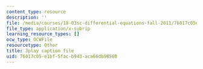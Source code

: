 ```yaml
---
content_type: resource
description: ''
file: /media/courses/18-03sc-differential-equations-fall-2011/76017c05e1bf5facb943aca66db98560_oEskbXrhkkk.vtt
file_type: application/x-subrip
learning_resource_types: []
ocw_type: OCWFile
resourcetype: Other
title: 3play caption file
uid: 76017c05-e1bf-5fac-b943-aca66db98560
---
```

